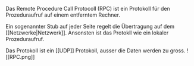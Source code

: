 Das Remote Procedure Call Protocoll (RPC) ist ein Protokoll für den Prozeduraufruf auf einem entferntem Rechner.

Ein sogenannter Stub auf jeder Seite regelt die Übertragung auf dem [[Netzwerke|Netzwerk]]. Ansonsten ist das Protokll wie ein lokaler Prozeduraufruf.

Das Protokoll ist ein [[UDP]] Protokoll, ausser die Daten werden zu gross.
![[RPC.png]]